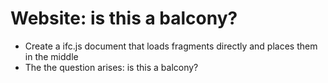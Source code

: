 # Website: is this a balcony?
- Create a ifc.js document that loads fragments directly and places them in the middle
- The the question arises: is this a balcony?